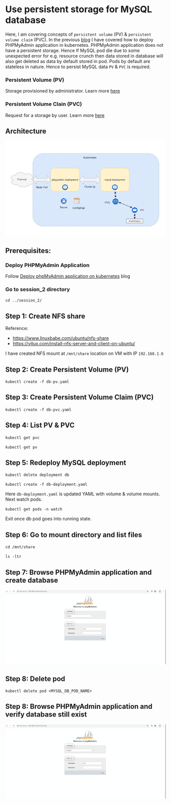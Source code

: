# Use persistent storage for MySQL database

Here, I am covering concepts of `persistent volume` (PV) & `persistent volume claim` (PVC). In the previous [blog](./../session_1/README.md) I have covered how to deploy PHPMyAdmin application in kubernetes. PHPMyAdmin application does not have a persistent storage. Hence If MySQL pod die due to some unexpected error for e.g. resource crunch then data stored in database will also get deleted as data by default stored in pod. Pods by default are stateless in nature. Hence to persist MySQL data `PV` &  `PVC` is required.

### Persistent Volume (PV)
Storage provisioned by administrator. Learn more [here](https://kubernetes.io/docs/concepts/storage/persistent-volumes/)

### Persistent Volume Clain (PVC)
Request for a storage by user. Learn more [here](https://kubernetes.io/docs/concepts/storage/persistent-volumes/)

## Architecture

![Architecture](./architecture.JPG)

## Prerequisites:

### Deploy PHPMyAdmin Application
Follow [Deploy phpMyAdmin application on kubernetes](./../session_1/README.md) blog

### Go to session_2 directory
```
cd ../session_2/
```

## Step 1: Create NFS share
Reference:
- https://www.linuxbabe.com/ubuntu/nfs-share
- https://vitux.com/install-nfs-server-and-client-on-ubuntu/

I have created NFS mount at `/mnt/share` location on VM with IP `192.168.1.6`

## Step 2: Create Persistent Volume (PV) 
```
kubectl create -f db-pv.yaml
```

## Step 3: Create Persistent Volume Claim (PVC)
```
kubectl create -f db-pvc.yaml
```

## Step 4: List PV & PVC
```
kubectl get pvc
```
```
kubectl get pv
```

## Step 5: Redeploy MySQL deployment
```
kubectl delete deployment db
```
```
kubectl create -f db-deployment.yaml
```
Here `db-deployment.yaml` is updated YAML with volume & volume mounts. Next watch pods.
```
kubectl get pods -n watch
```
Exit once db pod goes into running state.

## Step 6: Go to mount directory and list files
```
cd /mnt/share
```
```
ls -ltr
```

## Step 7: Browse PHPMyAdmin application and create database
![Create datbase](./create_db.gif)

## Step 8: Delete pod
```
kubectl delete pod <MYSQL_DB_POD_NAME>
```

## Step 8: Browse PHPMyAdmin application and verify database still exist
![Verify datbase](./verify_db.gif)





